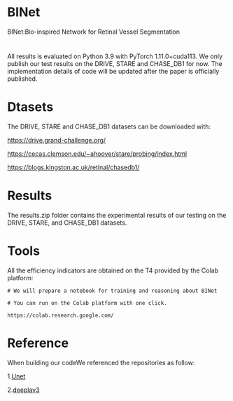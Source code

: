 # BINet
BINet:Bio-inspired Network for Retinal Vessel Segmentation
#
All results is evaluated on Python 3.9 with PyTorch 1.11.0+cuda113.
We only publish our test results on the DRIVE, STARE and CHASE_DB1 for now.
The implementation details of code will be updated after the paper is officially published.
# Dtasets
The DRIVE, STARE and CHASE_DB1 datasets can be downloaded with:

https://drive.grand-challenge.org/

https://cecas.clemson.edu/~ahoover/stare/probing/index.html

https://blogs.kingston.ac.uk/retinal/chasedb1/
# Results
The results.zip folder contains the experimental results of our testing on the DRIVE, STARE, and CHASE_DB1 datasets.
# Tools
All the efficiency indicators are obtained on the T4 provided by the Colab platform:

    # We will prepare a notebook for training and reasoning about BINet 
    
    # You can run on the Colab platform with one click.
    
    https://colab.research.google.com/

# Reference
When building our codeWe referenced the repositories as follow:

1.[Unet](https://github.com/WZMIAOMIAO/deep-learning-for-image-processing/tree/master/pytorch_segmentation/unet)

2.[deeplav3](https://github.com/WZMIAOMIAO/deep-learning-for-image-processing/tree/master/pytorch_segmentation/deeplab_v3)

